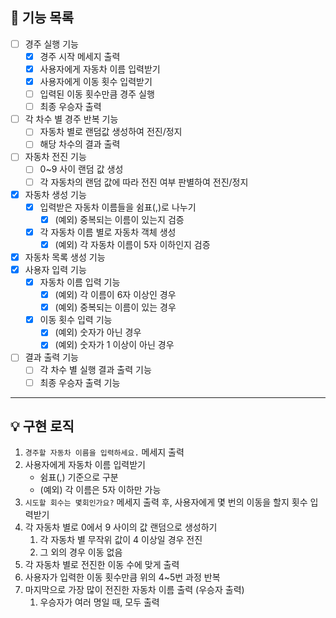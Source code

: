 ## 🚀 기능 목록

- [ ]  경주 실행 기능
    - [x]  경주 시작 메세지 출력
    - [x]  사용자에게 자동차 이름 입력받기
    - [x]  사용자에게 이동 횟수 입력받기
    - [ ]  입력된 이동 횟수만큼 경주 실행
    - [ ]  최종 우승자 출력
- [ ]  각 차수 별 경주 반복 기능
    - [ ]  자동차 별로 랜덤값 생성하여 전진/정지
    - [ ]  해당 차수의 결과 출력
- [ ]  자동차 전진 기능
    - [ ]  0~9 사이 랜덤 값 생성
    - [ ]  각 자동차의 랜덤 값에 따라 전진 여부 판별하여 전진/정지
- [x]  자동차 생성 기능
   - [x]  입력받은 자동차 이름들을 쉼표(,)로 나누기
      - [x]  (예외) 중복되는 이름이 있는지 검증
   - [x]  각 자동차 이름 별로 자동차 객체 생성
      - [x]  (예외) 각 자동차 이름이 5자 이하인지 검증
- [x]  자동차 목록 생성 기능
- [x]  사용자 입력 기능
    - [x]  자동차 이름 입력 기능
        - [x]  (예외) 각 이름이 6자 이상인 경우
        - [x]  (예외) 중복되는 이름이 있는 경우
    - [x]  이동 횟수 입력 기능
        - [x]  (예외) 숫자가 아닌 경우
        - [x]  (예외) 숫자가 1 이상이 아닌 경우
- [ ]  결과 출력 기능
    - [ ]  각 차수 별 실행 결과 출력 기능
    - [ ]  최종 우승자 출력 기능

---

## 💡 구현 로직

1. `경주할 자동차 이름을 입력하세요.` 메세지 출력
2. 사용자에게 자동차 이름 입력받기
   - 쉼표(,) 기준으로 구분
   - (예외) 각 이름은 5자 이하만 가능
3. `시도할 회수는 몇회인가요?` 메세지 출력 후, 사용자에게 몇 번의 이동을 할지 횟수 입력받기
4. 각 자동차 별로 0에서 9 사이의 값 랜덤으로 생성하기
   1. 각 자동차 별 무작위 값이 4 이상일 경우 전진
   2. 그 외의 경우 이동 없음
5. 각 자동차 별로 전진한 이동 수에 맞게 출력
6. 사용자가 입력한 이동 횟수만큼 위의 4~5번 과정 반복
7. 마지막으로 가장 많이 전진한 자동차 이름 출력 (우승자 출력)
   1. 우승자가 여러 명일 때, 모두 출력
